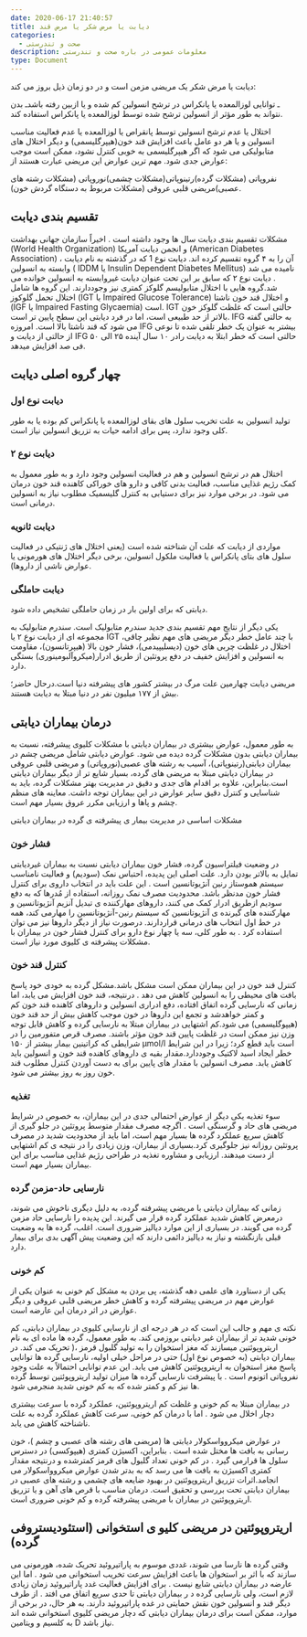 ```yaml
---
date: 2020-06-17 21:40:57
title: دیابت یا مرض شکر یا مرض قند
categories:
  - صحت و تندرستی
description: معلومات عمومی در باره صحت و تندرستی
type: Document
---
```


دیابت یا مرض شکر یک مریضی مزمن است و در دو زمان ذیل بروز می کند:

ـ توانایی لوزالمعده یا پانکراس در ترشح انسولین کم شده و یا ازبین رفته باشدـ بدن نتواند به طور مؤثر از انسولین ترشح شده توسط لوزالمعده یا پانکراس استفاده کند.

اختلال یا عدم ترشح انسولین توسط پانقراص یا لوزالمعده یا عدم فعالیت مناسب انسولین و یا هر دو عامل باعث افزایش قند خون(هیپرگلیسمی) و دیگر اختلال های متابولیکی می شود که اگر هیپرگلیسمی به خوبی کنترل نشود، ممکن است موجب عوارض جدی شود. مهم ترین عوارض این مریضی عبارت هستند از:

 نفروپاتی (مشکلات گرده)رتینوپاتی(مشکلات چشمی)نوروپاتی (مشکلات رشته های عصبی)مریضی قلبی عروقی (مشکلات مربوط به دستگاه گردش خون).

## تقسیم بندی دیابت

 مشکلات تقسیم بندی دیابت سال ها وجود داشته است . اخیراً سازمان جهانی بهداشت (World Health Organization) و انجمن دیابت آمریکا (American Diabetes Association) ، آن را به ۴ گروه تقسیم کرده اند. دیابت نوع 1 که در گذشته به نام دیابت وابسته به انسولین ( IDDM یا Insulin Dependent Diabetes Mellitus) نامیده می شد . دیابت نوع ۲ که سابق بر این تحت عنوان دیابت غیروابسته به انسولین خوانده می شد.گروه هایی با اختلال متابولیسم گلوکز کمتری نیز وجوددارند. این گروه ها شامل اختلال تحمل گلوکوز (IGT یا Impaired Glucose Tolerance) و اختلال قند خون ناشتا (IGF یا Impaired Fasting Glycaemia) است. IGT حالتی است که غلظت گلوکز خون بالاتر از حد طبیعی است، اما در فرد دیابتی این سطح پایین تر است. IFG به حالتی گفته می شود که قند ناشتا بالا است. امروزه IFG بیشتر به عنوان یک خطر تلقی شده تا نوعی از حالتی از دیابت و IFG حالتی است که خطر ابتلا به دیابت رادر ۱۰ سال آینده ۲۵ الی ۵۰ فی صد افزایش میدهد.

## چهار گروه اصلی دیابت

### دیابت نوع اول

 تولید انسولین به علت تخریب سلول های بقای لوزالمعده یا پانکراس کم بوده یا به طور کلی وجود ندارد، پس برای ادامه حیات به تزریق انسولین نیاز است.

###  دیابت نوع ۲

 اختلال هم در ترشح انسولین و هم در فعالیت انسولین وجود دارد و به طور معمول به کمک رژیم غذایی مناسب، فعالیت بدنی کافی و دارو های خوراکی کاهنده قند خون درمان می شود. در برخی موارد نیز برای دستیابی به کنترل گلیسمیک مطلوب نیاز به انسولین درمانی است.

### دیابت ثانویه

 مواردی از دیابت که علت آن شناخته شده است (یعنی اختلال های ژنتیکی در فعالیت سلول های بتای پانکراس یا فعالیت ملکول انسولین، برخی دیگر اختلال های هورمونی یا عوارض ناشی از داروها).

### دیابت حاملگی

دیابتی که برای اولین بار در زمان حاملگی تشخیص داده شود.

یکی دیگر از نتایج مهم تقسیم بندی جدید سندرم متابولیک است. سندرم متابولیک به مجموعه ای از دیابت نوع ۲ یا IGT با چند عامل خطر دیگر مریضی های مهم نظیر چاقی، اختلال در غلظت چربی های خون (دیسلیپیدمی)، فشار خون بالا (هیپرتانسون)، مقاومت به انسولین و افزایش خفیف در دفع پروتئین از طریق ادرار(میکروآلبومینوری) بستگی دارد.

مریضی دیابت چهارمین علت مرگ در بیشتر کشور های پیشرفته دنیا است.درحال حاضر؛ بیش از ۱۷۷ میلیون نفر در دنیا مبتلا به دیابت هستند.

## درمان بیماران دیابتی

به طور معمول، عوارض بیشتری در بیماران دیابتی با مشکلات کلیوی پیشرفته، نسبت به بیماران دیابتی بدون مشکلات گرده دیده می شود. عوارض دیابتی شامل مریضی چشم در بیماران دیابتی(رتینوپاتی)، آسیب به رشته های عصبی(نوروپاتی) و مریضی قلبی عروقی در بیماران دیابتی مبتلا به مریضی های گرده، بسیار شایع تر از دیگر بیماران دیابتی است.بنابراین، علاوه بر اقدام های جدی و دقیق در مدیریت بهتر مشکلات گرده، باید به شناسایی و کنترل دقیق سایر عوارض در این بیماران توجه داشت. معاینه های منظم چشم و پاها و ارزیابی مکرر عروق بسیار مهم است.

مشکلات اساسی در مدیریت بیمار ی پیشرفته ی گرده در بیماران دیابتی

###  فشار خون

 در وضعیت فیلتراسیون گرده، فشار خون بیماران دیابتی نسبت به بیماران غیردیابتی تمایل به بالاتر بودن دارد. علت اصلی این پدیده، احتباس نمک (سودیم) و فعالیت نامناسب سیستم هموستاز رنین آنژیوتانسین است . این علت باید در انتخاب داروی برای کنترل فشار خون مدنظر باشد. محدودیت مصرف نمک روزانه، استفاده از مُدرها که به دفع سودیم ازطریق ادرار کمک می کنند، داروهای مهارکننده ی تبدیل آنزیم آنژیوتانسین و مهارکننده های گیرنده ی آنژیوتانسین که سیستم رنین-آنژیوتانسین را مهارمی کند، همه در خط اول انتخاب های درمانی قراردارند. درصورت نیاز از دیگر داروها نیز می توان استفاده کرد . به طور کلی، سه یا چهار نوع دارو برای کنترل فشار خون در بیماران با مشکلات پیشرفته ی کلیوی مورد نیاز است.

###  کنترل قند خون

 کنترل قند خون در این بیماران ممکن است مشکل باشد.مشکل گرده به خودی خود پاسخ بافت های محیطی را به انسولین کاهش می دهد . درنتیجه، قند خون افزایش می یابد، اما زمانی که نارسایی گرده اتفاق افتاده، دفع ادراری انسولین و داروهای کاهنده قند خون کم و کمتر خواهدشد و تجمع این داروها در خون موجب کاهش بیش از حد قند خون (هیپوگلیسمی) می شود.کم اشتهایی در بیماران مبتلا به نارسایی گرده و کاهش قابل توجه وزن نیز ممکن است در غلظت پایین قند خون مؤثر باشند. مصرف قرص متفورمین را در شرایطی که کراتینین بیمار بیشتر از ۱۵۰ μmol/l است باید قطع کرد؛ زیرا در این شرایط خطر ایجاد اسید لاکتیک وجوددارد.مقدار بقیه ی داروهای کاهنده قند خون و انسولین باید کاهش یابد. مصرف انسولین با مقدار های پایین برای به دست آوردن کنترل مطلوب قند خون روز به روز بیشتر می شود.

###  تغذیه

 سوء تغذیه یکی دیگر از عوارض احتمالی جدی در این بیماران، به خصوص در شرایط مریضی های حاد و گرسنگی است . اگرچه مصرف مقدار متوسط پروتئین در جلو گیری از کاهش سریع عملکرد گرده ها بسیار مهم است، اما باید از محدودیت شدید در مصرف پروتئین روزانه نیز جلوگیری کرد.بسیاری از بیماران، وزن زیادی را در نتیجه ی کم اشتهایی از دست میدهند. ارزیابی و مشاوره تغذیه در طراحی رژیم غذایی مناسب برای این بیماران بسیار مهم است.

###  نارسایی حاد-مزمن گرده

 زمانی که بیماران دیابتی با مریضی پیشرفته گرده، به دلیل دیگری ناخوش می شوند، درمعرض کاهش شدید عملکرد گرده قرار می گیرند. این پدیده را نارسایی حاد مزمن گرده می گویند. در بسیاری از این موارد دیالیز ضروری است. اغلب، گرده ها به وضعیت قبلی بازنگشته و نیاز به دیالیز دائمی دارند که این وضعیت پیش آگهی بدی برای بیمار دارد.

### کم خونی

 یکی از دستاورد های علمی دهه گذشته، پی بردن به مشکل کم خونی به عنوان یکی از عوارض مهم در مریضی پیشرفته گرده و کاهش خطر مریضی قلبی عروقی و دیگر عوارض در اثر درمان این عارضه است.

نکته ی مهم و جالب این است که در هر درجه ای از نارسایی کلیوی در بیماران دیابتی، کم خونی شدید تر از بیماران غیر دیابتی بروزمی کند. به طور معمول، گرده ها ماده ای به نام اریتروپوئتین میسازند که مغز استخوان را به تولید گلبول قرمز ،( تحریک می کند. در بیماران دیابتی (به خصوص نوع اول) حتی در مراحل خیلی اولیه، نارسایی گرده ها توانایی پاسخ مغز استخوان به اریتروپوئتین کاهش می یابد. این عدم توانایی احتمالاً به علت وجود نفروپاتی اتونوم است . با پیشرفت نارسایی گرده ها میزان تولید اریتروپوئتین توسط گرده ها نیز کم و کمتر شده که به کم خونی شدید منجرمی شود.

 در بیماران مبتلا به کم خونی و غلظت کم اریتروپوئتین، عملکرد گرده با سرعت بیشتری دچار اخلال می شود . اما با درمان کم خونی، سرعت کاهش عملکرد گرده به علت ناشناخته کاهش می یابد.

در عوارض میکروواسکولار دیابتی ها (مریضی های رشته های عصبی و چشم )، خون رسانی به بافت ها مختل شده است . بنابراین، اکسیژن کمتری (هیپوکسی) در دسترس سلول ها قرارمی گیرد . در کم خونی تعداد گلبول های قرمز کمترشده و درنتیجه مقدار کمتری اکسیژن به بافت ها می رسد که به بدتر شدن عوارض میکروواسکولار می انجامد.اثرات تزریق اریتروپوئتین در بهبود ضایعه های چشمی و رشته های عصبی در بیماران دیابتی تحت بررسی و تحقیق است. درمان مناسب با قرص های آهن و یا تزریق اریتروپوئتین در بیماران با مریضی پیشرفته گرده و کم خونی ضروری است.

## اریتروپوئتین در مریضی کلیو ی استخوانی (استئودیستروفی گرده)

 وقتی گرده ها نارسا می شوند، غددی موسوم به پاراتیروئید تحریک شده، هورمونی می سازند که با اثر بر استخوان ها باعث افزایش سرعت تخریب استخوانی می شود . اما این عارضه در بیماران دیابتی شایع نیست . برای افزایش فعالیت غدد پاراتیروئید زمان زیادی لازم است، ولی نارسایی گرده د ر بیماران دیابتی تا حدی سریع اتفاق می افتد . از طرف دیگر قند و انسولین خون نقش حمایتی در غده پاراتیروئید دارند. به هر حال، در برخی از موارد، ممکن است برای درمان بیماران دیابتی که دچار مریضی کلیوی استخوانی شده اند به کلسیم و ویتامین D نیاز باشد.